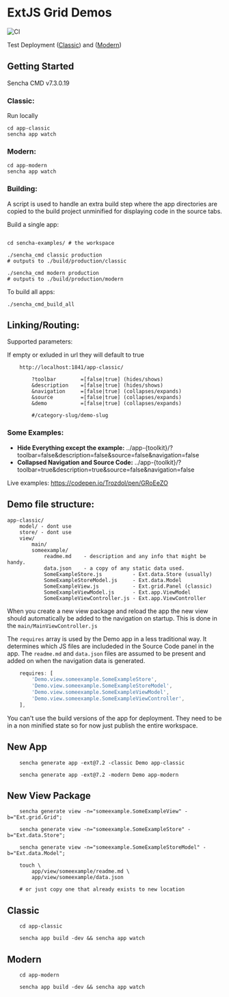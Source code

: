 # ExtJS Grid Demos

![CI](https://github.com/PHS4/sencha-examples/workflows/CI/badge.svg)

Test Deployment ([Classic](https://sencha.trozlabs.com/grids/build/production/classic)) and ([Modern](https://sencha.trozlabs.com/grids/build/production/modern))

## Getting Started

Sencha CMD v7.3.0.19


### Classic:

Run locally

```
cd app-classic
sencha app watch
```

### Modern:

```shell
cd app-modern
sencha app watch
```

### Building:

A script is used to handle an extra build step where the app directories are copied to the build project unminified for displaying code in the source tabs.

Build a single app:

```shell

cd sencha-examples/ # the workspace

./sencha_cmd classic production
# outputs to ./build/production/classic

./sencha_cmd modern production
# outputs to ./build/production/modern
```

To build all apps:
```
./sencha_cmd_build_all
```

## Linking/Routing:

Supported parameters:

If empty or exluded in url they will default to true

```text
    http://localhost:1841/app-classic/
        
        ?toolbar        =[false|true] (hides/shows)
        &description    =[false|true] (hides/shows)
        &navigation     =[false|true] (collapses/expands)
        &source         =[false|true] (collapses/expands)
        &demo           =[false|true] (collapses/expands)
        
        #/category-slug/demo-slug
``` 

### Some Examples:

- __Hide Everything except the example:__ ../app-{toolkit}/?toolbar=false&description=false&source=false&navigation=false
- __Collapsed Navigation and Source Code:__ ../app-{toolkit}/?toolbar=true&description=true&source=false&navigation=false

Live examples: https://codepen.io/Trozdol/pen/GRoEeZO

## Demo file structure:

```shell
app-classic/
    model/ - dont use
    store/ - dont use
    view/
        main/
        someexample/
            readme.md    - description and any info that might be handy.
            data.json    - a copy of any static data used.
            SomeExampleStore.js          - Ext.data.Store (usually)
            SomeExampleStoreModel.js     - Ext.data.Model
            SomeExampleView.js           - Ext.grid.Panel (classic)
            SomeExampleViewModel.js      - Ext.app.ViewModel
            SomeExampleViewController.js - Ext.app.ViewController
```

When you create a new view package and reload the app the new view should automatically 
be added to the navigation on startup. This is done in the `main/MainViewController.js`

The `requires` array is used by the Demo app in a less traditional way. It determines 
which JS files are includeded in the Source Code panel in the app. The `readme.md` and 
`data.json` files are assumed to be present and added on when the navigation data is 
generated. 

```javascript
    requires: [
        'Demo.view.someexample.SomeExampleStore',
        'Demo.view.someexample.SomeExampleStoreModel',
        'Demo.view.someexample.SomeExampleViewModel',
        'Demo.view.someexample.SomeExampleViewController',
    ],
```

You can't use the build versions of the app for deployment. They need to be in a non 
minified state so for now just publish the entire workspace. 

## New App 

```shell
    sencha generate app -ext@7.2 -classic Demo app-classic

    sencha generate app -ext@7.2 -modern Demo app-modern
```

## New View Package

```shell
    sencha generate view -n="someexample.SomeExampleView" -b="Ext.grid.Grid"; 

    sencha generate view -n="someexample.SomeExampleStore" -b="Ext.data.Store"; 

    sencha generate view -n="someexample.SomeExampleStoreModel" -b="Ext.data.Model"; 

    touch \
        app/view/someexample/readme.md \
        app/view/someexample/data.json

    # or just copy one that already exists to new location
```

## Classic

```shell
    cd app-classic 

    sencha app build -dev && sencha app watch
```

## Modern

```shell
    cd app-modern 

    sencha app build -dev && sencha app watch
```
